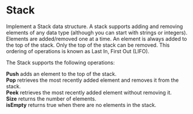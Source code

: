 # Stack

Implement a Stack data structure. A stack supports adding and removing elements of any data type (although you can start with strings or integers). Elements are added/removed one at a time. An element is always added to the top of the stack. Only the top of the stack can be removed. This ordering of operations is known as Last In, First Out (LIFO).

The Stack supports the following operations:

**Push** adds an element to the top of the stack.\
**Pop** retrieves the most recently added element and removes it from the stack.\
**Peek** retrieves the most recently added element without removing it.\
**Size** returns the number of elements.\
**isEmpty** returns true when there are no elements in the stack.

